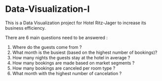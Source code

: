# Data-Visualization-I

This is a Data Visualization project for Hotel Ritz-Jager to increase its business efficiency. 

There are 6 main questions need to be answered :
1. Where do the guests come from ? 
2. What month is the busiest (based on the highest number of bookings)?
3. How many nights the guests stay at the hotel in average ?
4. How many bookings are made based on market segments ?
5. How many bookings are canceled per room type ?
6. What month with the highest number of cancelation ? 
